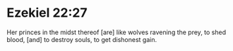 # Ezekiel 22:27

Her princes in the midst thereof [are] like wolves ravening the prey, to shed blood, [and] to destroy souls, to get dishonest gain.